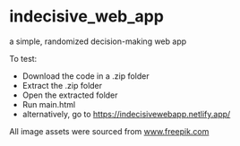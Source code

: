 # indecisive_web_app
a simple, randomized decision-making web app

To test:
- Download the code in a .zip folder
- Extract the .zip folder
- Open the extracted folder
- Run main.html
- alternatively, go to https://indecisivewebapp.netlify.app/

All image assets were sourced from www.freepik.com
